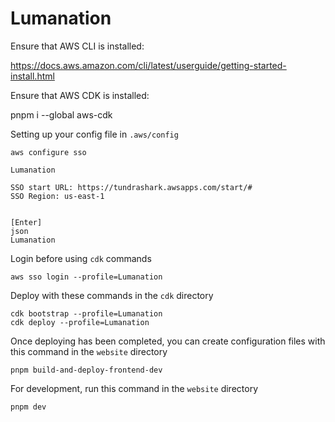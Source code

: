 # Lumanation

Ensure that AWS CLI is installed:

https://docs.aws.amazon.com/cli/latest/userguide/getting-started-install.html

Ensure that AWS CDK is installed:

pnpm i --global aws-cdk

Setting up your config file in `.aws/config`
```
aws configure sso

Lumanation

SSO start URL: https://tundrashark.awsapps.com/start/#
SSO Region: us-east-1


[Enter]
json
Lumanation
```

Login before using `cdk` commands
```
aws sso login --profile=Lumanation
```

Deploy with these commands in the `cdk` directory
```
cdk bootstrap --profile=Lumanation
cdk deploy --profile=Lumanation
```

Once deploying has been completed, you can create configuration files with this command in the `website` directory
```
pnpm build-and-deploy-frontend-dev
```

For development, run this command in the `website` directory
```
pnpm dev
```
